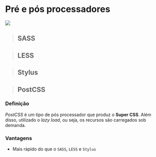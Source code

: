# Pré e pós processadores

![](pre-e-pos-processadores.png)

> ## **SASS**

> ## **LESS**

> ## **Stylus**

> ## **PostCSS**

### **Definição**

_PostCSS_ é um tipo de pós processador que produz o **Super CSS**. Além disso, utilizado o _lazy load_, ou seja, os recursos são carregados sob demanda.

### **Vantagens**

- Mais rápido do que o `SASS`, `LESS` e `Stylus`